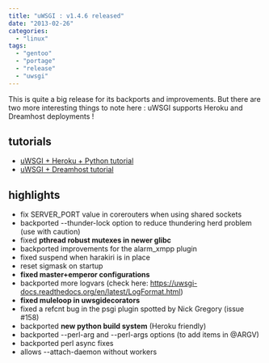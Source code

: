 ```yaml
---
title: "uWSGI : v1.4.6 released"
date: "2013-02-26"
categories: 
  - "linux"
tags: 
  - "gentoo"
  - "portage"
  - "release"
  - "uwsgi"
---
```


This is quite a big release for its backports and improvements. But there are two more interesting things to note here : uWSGI supports Heroku and Dreamhost deployments !

## tutorials

- [uWSGI + Heroku + Python tutorial](https://github.com/unbit/uwsgi-docs/blob/master/tutorials/heroku_python.rst)
- [uWSGI + Dreamhost tutorial](https://github.com/unbit/uwsgi-docs/blob/master/tutorials/dreamhost.rst)

## highlights

- fix SERVER_PORT value in corerouters when using shared sockets
- backported --thunder-lock option to reduce thundering herd problem (use with caution)
- fixed **pthread robust mutexes in newer glibc**
- backported improvements for the alarm_xmpp plugin
- fixed suspend when harakiri is in place
- reset sigmask on startup
- **fixed master+emperor configurations**
- backported more logvars (check here: https://uwsgi-docs.readthedocs.org/en/latest/LogFormat.html)
- **fixed muleloop in uwsgidecorators**
- fixed a refcnt bug in the psgi plugin spotted by Nick Gregory (issue #158)
- backported **new python build system** (Heroku friendly)
- backported --perl-arg and --perl-args options (to add items in @ARGV)
- backported perl async fixes
- allows --attach-daemon without workers
